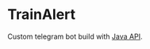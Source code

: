 # TrainAlert
Custom telegram bot build with [Java API](https://github.com/rubenlagus/TelegramBots).
